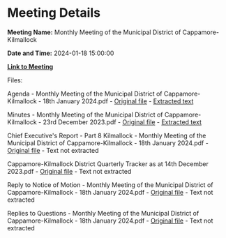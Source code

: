 # Meeting Details

**Meeting Name:** Monthly Meeting of the Municipal District of Cappamore-Kilmallock

**Date and Time:** 2024-01-18 15:00:00

**[Link to Meeting](https://www.limerick.ie/council/whats-on/monthly-meeting-of-the-municipal-district-of-cappamore-kilmallock-10)**

Files: 

Agenda - Monthly Meeting of the Municipal District of Cappamore-Kilmallock - 18th January 2024.pdf - [Original file](https://www.limerick.ie/sites/default/files/media/documents/2024-01/01-agenda-monthly-meeting-of-the-municipal-district-of-cappamore-kilmallock-18th-january-2024.pdf) - [Extracted text](./Agenda%20-%20Monthly%20Meeting%20of%20the%20Municipal%20District%20of%20Cappamore-Kilmallock%20-%2018th%20January%202024.md)

Minutes - Monthly Meeting of the Municipal District of Cappamore-Kilmallock - 23rd December 2023.pdf - [Original file](https://www.limerick.ie/sites/default/files/media/documents/2024-01/02-minutes-monthly-meeting-of-the-municipal-district-of-cappamore-kilmallock-23rd-december-2023.pdf) - [Extracted text](./Minutes%20-%20Monthly%20Meeting%20of%20the%20Municipal%20District%20of%20Cappamore-Kilmallock%20-%2023rd%20December%202023.md)

Chief Executive's Report - Part 8 Kilmallock - Monthly Meeting of the Municipal District of Cappamore-Kilmallock - 18th January 2024.pdf - [Original file](https://www.limerick.ie/sites/default/files/media/documents/2024-01/03-chief-executives-report-part-8-kilmallock-monthly-meeting-of-the-municipal-district-of-cappamore-kilmallock-18th-january-2024.pdf) - Text not extracted

Cappamore-Kilmallock District Quarterly Tracker as at 14th December 2023.pdf - [Original file](https://www.limerick.ie/sites/default/files/media/documents/2024-01/cappamore-kilmallock-district-quarterly-tracker-as-at-14th-december-2023.pdf) - Text not extracted

Reply to Notice of Motion - Monthly Meeting of the Municipal District of Cappamore-Kilmallock - 18th January 2024.pdf - [Original file](https://www.limerick.ie/sites/default/files/media/documents/2024-01/reply-to-notice-of-motion-monthly-meeting-of-the-municipal-district-of-cappamore-kilmallock-18th-january-2024.pdf) - Text not extracted

Replies to Questions - Monthly Meeting of the Municipal District of Cappamore-Kilmallock - 18th January 2024.pdf - [Original file](https://www.limerick.ie/sites/default/files/media/documents/2024-01/replies-to-questions-monthly-meeting-of-the-municipal-district-of-cappamore-kilmallock-18th-january-2024.pdf) - Text not extracted

